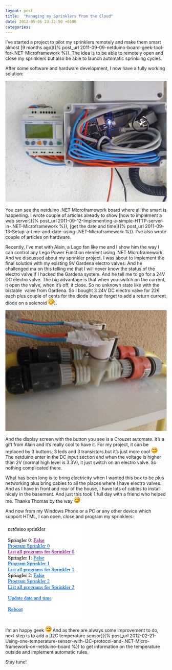 ```yaml
---
layout: post
title:  "Managing my Sprinklers from the Cloud"
date: 2012-05-06 23:32:50 +0100
categories: 
---
```

I’ve started a project to pilot my sprinklers remotely and make them smart almost [9 months ago]({% post_url 2011-09-09-netduino-board-geek-tool-for-.NET-Microframework %}). The idea is to be able to remotely open and close my sprinklers but also be able to launch automatic sprinkling cycles. 

 After some software and hardware development, I now have a fully working solution:

 ![WP_000611](/assets/4721.WP_000611_2.jpg)

 You can see the netduino .NET Microframework board where all the smart is happening. I wrote couple of articles already to show [how to implement a web server]({% post_url 2011-09-12-Implementing-a-simple-HTTP-server-in-.NET-Microframework %}), [get the date and time]({% post_url 2011-09-13-Setup-a-time-and-date-using-.NET-Microframework %}). I’ve also wrote couple of articles on hardware. 

 Recently, I’ve met with Alain, a Lego fan like me and I show him the way I can control any Lego Power Function element using .NET Microframework. And we discussed about my sprinkler project. I was about to implement the final solution with my existing 9V Gardena electro valves. And he challenged ma on this telling me that I will never know the status of the electro valve if I hacked the Gardena system. And he tell me to go for a 24V DC electro valve. The big advantage is that when you switch on the current, it open the valve, when it’s off, it close. So no unknown state like with the bistable  valve from Gardena. So I bought 3 24V DC electro valve for 22€ each plus couple of cents for the diode (never forget to add a return current diode on a solenoid ![Sourire](/assets/4401.wlEmoticon-smile_2.png)).

 ![WP_000612](/assets/6886.WP_000612_2.jpg)

 And the display screen with the button you see is a Crouzet automate. It’s a gift from Alain and it’s really cool to have it. For my project, it can be replaced by 3 buttons, 3 leds and 3 transistors but it’s just more cool ![Sourire](/assets/4401.wlEmoticon-smile_2.png) The netduino enter in the DC input section and when the voltage is higher than 2V (normal high level is 3.3V), it just switch on an electro valve. So nothing complicated there.

 What has been long is to bring electricity when I wanted this box to be plus networking plus bring cables to all the places where I have electro valves. And as I have in front and rear of the house, I have lots of cables to install nicely in the basement. And just this took 1 full day with a friend who helped me. Thanks Thomas by the way ![Sourire](/assets/4401.wlEmoticon-smile_2.png)

 And now from my Windows Phone or a PC or any other device which support HTML, I can open, close and program my sprinklers:

 ![image](/assets/4743.image_2.png)

 I’m an happy geek ![Sourire](/assets/4401.wlEmoticon-smile_2.png) And as there are always some improvement to do, next step is to add a [I2C temperature sensor]({% post_url 2012-02-21-Using-one-temperature-sensor-with-I2C-protocol-and-.NET-Micro-framework-on-netduino-board %}) to get information on the temperature outside and implement automatic rules.

 Stay tune!

